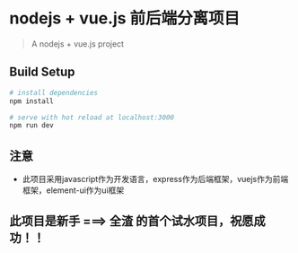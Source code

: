 # nodejs + vue.js 前后端分离项目

> A nodejs + vue.js project

## Build Setup

``` bash
# install dependencies
npm install

# serve with hot reload at localhost:3000
npm run dev

```

## 注意
* 此项目采用javascript作为开发语言，express作为后端框架，vuejs作为前端框架，element-ui作为ui框架

## 此项目是新手 ===> 全渣 的首个试水项目，祝愿成功！！

